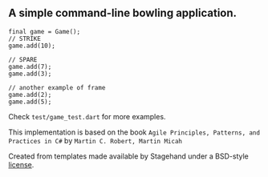 ## A simple command-line bowling application.

```
final game = Game();
// STRIKE
game.add(10);

// SPARE
game.add(7);
game.add(3);

// another example of frame
game.add(2);
game.add(5);
```

Check `test/game_test.dart` for more examples.

This implementation is based on the book `Agile Principles, Patterns, and Practices in C#` by `Martin C. Robert, Martin Micah` 

Created from templates made available by Stagehand under a BSD-style
[license](https://github.com/dart-lang/stagehand/blob/master/LICENSE).
